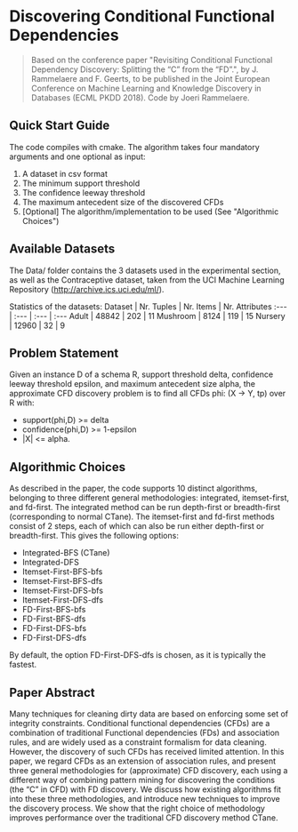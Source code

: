 # Discovering Conditional Functional Dependencies

> Based on the conference paper "Revisiting Conditional Functional Dependency Discovery: Splitting the “C” from the “FD”.", by J. Rammelaere and F. Geerts, to be published in the Joint European Conference on Machine Learning and Knowledge Discovery in Databases (ECML PKDD 2018). Code by Joeri Rammelaere.

## Quick Start Guide
The code compiles with cmake. 
The algorithm takes four mandatory arguments and one optional as input:
1. A dataset in csv format
2. The minimum support threshold
3. The confidence leeway threshold
4. The maximum antecedent size of the discovered CFDs
5. [Optional] The algorithm/implementation to be used (See "Algorithmic Choices")

## Available Datasets
The Data/ folder contains the 3 datasets used in the experimental section, as well as the Contraceptive dataset, taken from the UCI Machine Learning Repository (http://archive.ics.uci.edu/ml/). 

Statistics of the datasets:
Dataset | Nr. Tuples | Nr. Items | Nr. Attributes
:--- | :--- | :--- | :---
Adult | 48842 | 202 | 11
Mushroom | 8124 | 119 | 15
Nursery | 12960 | 32 | 9

## Problem Statement
Given an instance D of a schema R, support threshold delta, confidence leeway threshold epsilon, and maximum antecedent size alpha, the approximate CFD discovery problem is to find all CFDs phi: (X -> Y, tp) over R with:
* support(phi,D) >= delta
* confidence(phi,D) >= 1-epsilon
* |X| <= alpha.

## Algorithmic Choices
As described in the paper, the code supports 10 distinct algorithms, belonging to three different general methodologies: integrated, itemset-first, and fd-first. The integrated method can be run depth-first or breadth-first (corresponding to normal CTane). The itemset-first and fd-first methods consist of 2 steps, each of which can also be run either depth-first or breadth-first. 
This gives the following options:
* Integrated-BFS (CTane)
* Integrated-DFS
* Itemset-First-BFS-bfs
* Itemset-First-BFS-dfs
* Itemset-First-DFS-bfs
* Itemset-First-DFS-dfs
* FD-First-BFS-bfs
* FD-First-BFS-dfs
* FD-First-DFS-bfs
* FD-First-DFS-dfs

By default, the option FD-First-DFS-dfs is chosen, as it is typically the fastest.

## Paper Abstract
Many techniques for cleaning dirty data are based on enforcing
some set of integrity constraints. Conditional functional dependencies
(CFDs) are a combination of traditional Functional dependencies (FDs)
and association rules, and are widely used as a constraint formalism for
data cleaning. However, the discovery of such CFDs has received limited
attention. In this paper, we regard CFDs as an extension of association
rules, and present three general methodologies for (approximate) CFD
discovery, each using a different way of combining pattern mining for discovering
the conditions (the “C” in CFD) with FD discovery. We discuss
how existing algorithms fit into these three methodologies, and introduce
new techniques to improve the discovery process. We show that the right
choice of methodology improves performance over the traditional CFD
discovery method CTane.